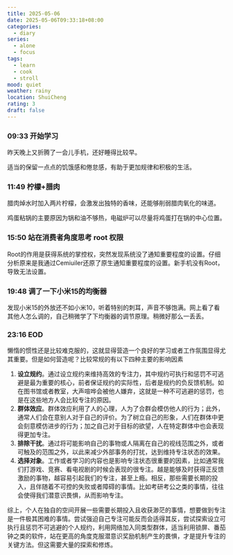 ```yaml
---
title: 2025-05-06
date: 2025-05-06T09:33:18+08:00
categories:
  - diary
series:
  - alone
  - focus
tags:
  - learn
  - cook
  - stroll
mood: quiet
weather: rainy
location: ShuiCheng
rating: 3
draft: false
---
```


### 09:33 开始学习

昨天晚上又折腾了一会儿手机，还好睡得比较早。

适当的保留一点点的饥饿感和倦怠感，有助于更加规律和积极的生活。

### 11:49 柠檬+腊肉

腊肉焯水时加入两片柠檬，会激发出独特的香味，还能够削弱腊肉氧化的味道。

鸡蛋粘锅的主要原因为锅和油不够热，电磁炉可以尽量将鸡蛋打在锅的中心位置。

### 15:50 站在消费者角度思考 root 权限

Root的作用是获得系统的掌控权，突然发现系统没了通知重要程度的设置。仔细分析原来是我通过Cemiuiler还原了原生通知重要程度的设置。新手机没有Root，导致无法设置。

### 19:48 调了一下小米15的均衡器

发现小米15的外放还不如小米10，听着特别的刺耳，声音不够饱满。网上看了看其他人怎么调的，自己稍微学了下均衡器的调节原理。稍微好那么一丢丢。

### 23:16 EOD

懒惰的惯性还是比较难克服的，这就显得营造一个良好的学习或者工作氛围显得尤其重要。但是如何营造呢？比较常规的有以下四种主要的影响因素

1. **设立规约**。通过设立规约来维持高效的专注力，其中规约可执行和惩罚不可逃避是最为重要的核心，前者保证规约的实际性，后者是规约的负反馈机制。如在图书馆或者教室，大声喧哗会被他人嫌弃，这就是一种不可逃避的惩罚，也是在这些地方人会比较专注的原因。
2. **群体效应**。群体效应利用了人的心理，人为了合群会模仿他人的行为；此外，通常人们会在意别人对于自己的评价。为了树立自己的形象，人们在群体中更会刻意模仿进步的行为；加之自己对于目标的欲望，人在特定群体中也会表现得更加专注。
3. **排除干扰**。通过将可能影响自己的事物或人隔离在自己的视线范围之外，或者可触及的范围之外，以此来减少外部事务的打扰，达到维持专注状态的效果。
4. **选择对象**。工作或者学习的内容也是影响专注状态很重要的因素，比如通常我们打游戏、竞赛、看电视剧的时候会表现的很专注。越是能够及时获得正反馈激励的事物，越容易引起我们的专注，甚至上瘾。相反，那些需要长期的投入，且伴随着不可控的失败或者障碍的事情。比如考研考公之类的事情，往往会使得我们潜意识畏惧，从而影响专注。

综上，个人在独自的空间开展一些需要长期投入且收获渺茫的事情，想要做到专注是一件极其困难的事情。尝试强迫自己专注可能反而会适得其反，尝试探索设立可执行且惩罚不可逃避的个人规约，利用网络加入同类型群体，适当利用锁屏、番茄钟之类的软件，站在更高的角度克服潜意识奖励机制产生的畏惧，才是提升专注的关键方法。但这需要大量的探索和修炼。

